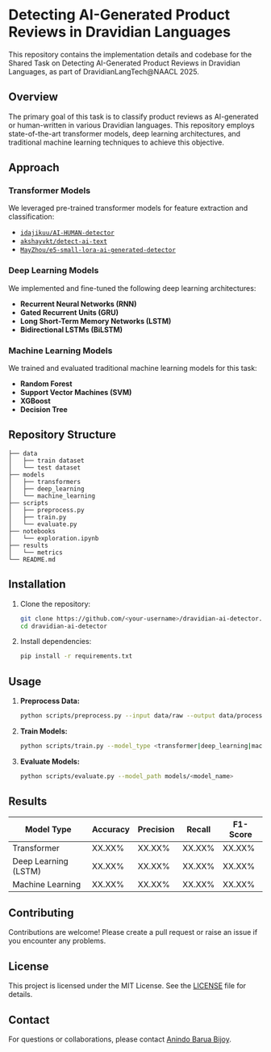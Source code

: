 # Detecting AI-Generated Product Reviews in Dravidian Languages

This repository contains the implementation details and codebase for the Shared Task on Detecting AI-Generated Product Reviews in Dravidian Languages, as part of DravidianLangTech@NAACL 2025.

## Overview
The primary goal of this task is to classify product reviews as AI-generated or human-written in various Dravidian languages. This repository employs state-of-the-art transformer models, deep learning architectures, and traditional machine learning techniques to achieve this objective.

## Approach

### Transformer Models
We leveraged pre-trained transformer models for feature extraction and classification:
- [`idajikuu/AI-HUMAN-detector`](https://huggingface.co/idajikuu/AI-HUMAN-detector)
- [`akshayvkt/detect-ai-text`](https://huggingface.co/akshayvkt/detect-ai-text)
- [`MayZhou/e5-small-lora-ai-generated-detector`](https://huggingface.co/MayZhou/e5-small-lora-ai-generated-detector)

### Deep Learning Models
We implemented and fine-tuned the following deep learning architectures:
- **Recurrent Neural Networks (RNN)**
- **Gated Recurrent Units (GRU)**
- **Long Short-Term Memory Networks (LSTM)**
- **Bidirectional LSTMs (BiLSTM)**

### Machine Learning Models
We trained and evaluated traditional machine learning models for this task:
- **Random Forest**
- **Support Vector Machines (SVM)**
- **XGBoost**
- **Decision Tree**

## Repository Structure
```
├── data
│   ├── train dataset
│   └── test dataset
├── models
│   ├── transformers
│   ├── deep_learning
│   └── machine_learning
├── scripts
│   ├── preprocess.py
│   ├── train.py
│   └── evaluate.py
├── notebooks
│   └── exploration.ipynb
├── results
│   └── metrics
└── README.md
```

## Installation
1. Clone the repository:
   ```bash
   git clone https://github.com/<your-username>/dravidian-ai-detector.git
   cd dravidian-ai-detector
   ```
2. Install dependencies:
   ```bash
   pip install -r requirements.txt
   ```

## Usage
1. **Preprocess Data:**
   ```bash
   python scripts/preprocess.py --input data/raw --output data/processed
   ```
2. **Train Models:**
   ```bash
   python scripts/train.py --model_type <transformer|deep_learning|machine_learning>
   ```
3. **Evaluate Models:**
   ```bash
   python scripts/evaluate.py --model_path models/<model_name>
   ```

## Results
| Model Type           | Accuracy | Precision | Recall | F1-Score |
|----------------------|----------|-----------|--------|----------|
| Transformer          | XX.XX%  | XX.XX%    | XX.XX% | XX.XX%   |
| Deep Learning (LSTM) | XX.XX%  | XX.XX%    | XX.XX% | XX.XX%   |
| Machine Learning     | XX.XX%  | XX.XX%    | XX.XX% | XX.XX%   |

## Contributing
Contributions are welcome! Please create a pull request or raise an issue if you encounter any problems.

## License
This project is licensed under the MIT License. See the [LICENSE](LICENSE) file for details.

## Contact
For questions or collaborations, please contact [Anindo Barua Bijoy](https://www.linkedin.com/in/anindo-barua-bijoy/).
